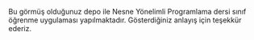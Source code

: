 Bu görmüş olduğunuz depo ile Nesne Yönelimli Programlama dersi sınıf öğrenme uygulaması yapılmaktadır.
Gösterdiğiniz anlayış için teşekkür ederiz.
